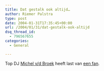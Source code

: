 ```yaml
---
title: Dat gestalk ook altijd…
author: Riemer Palstra
type: post
date: 2004-01-31T17:35:45+00:00
url: /2004/01/31/dat-gestalk-ook-altijd
dsq_thread_id:
  - 796567655
categories:
  - General

---
```

Top DJ [Michel v/d Broek][1] heeft last van [een fan][2].

 [1]: http://www.amstelveenlokaal.nl/hitzaterdag/index.shtml
 [2]: http://www.beat2.nl/blog/index.php?itemid=98